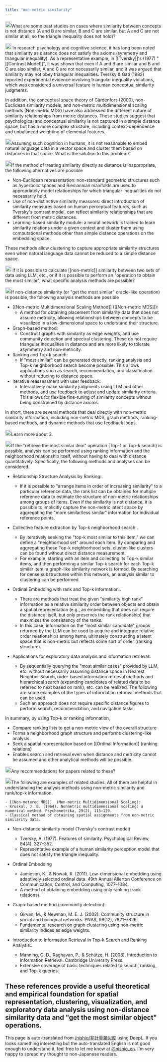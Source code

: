 ```yaml
---
title: "non-metric similarity"
---
```


<img src='https://scrapbox.io/api/pages/nishio-en/nishio/icon' alt='nishio.icon' height="19.5"/>What are some past studies on cases where similarity between concepts is not distance (A and B are similar, B and C are similar, but A and C are not similar at all, so the triangle inequality does not hold)?

<img src='https://scrapbox.io/api/pages/nishio-en/o1 Pro/icon' alt='o1 Pro.icon' height="19.5"/>
In research psychology and cognitive science, it has long been noted that similarity as distance does not satisfy the axioms (symmetry and triangular inequality). As a representative example, in [[Tversky]]'s (1977) "[[Contrast Model]]", it was shown that even if A and B are similar and B and C are also similar, A and C are not necessarily similar, and it was argued that similarity may not obey triangular inequalities. Tversky & Gati (1982) reported experimental evidence involving triangular inequality violations, which was considered a universal feature in human conceptual similarity judgments.

In addition, the conceptual space theory of Gärdenfors (2000), non-Euclidean similarity models, and non-metric multidimensional scaling methods (Non-metric MDS) have also addressed the different nature of similarity relationships from metric distances. These studies suggest that psychological and conceptual similarity is not captured in a simple distance space, but has a more complex structure, including context-dependence and unbalanced weighting of elemental features.

<img src='https://scrapbox.io/api/pages/nishio-en/nishio/icon' alt='nishio.icon' height="19.5"/>Assuming such cognition in humans, it is not reasonable to embed natural language data in a vector space and cluster them based on distances in that space. What is the solution to this problem?

<img src='https://scrapbox.io/api/pages/nishio-en/o1 Pro/icon' alt='o1 Pro.icon' height="19.5"/>If the method of treating similarity directly as distance is inappropriate, the following alternatives are possible
- Non-Euclidean representation: non-standard geometric structures such as hyperbolic spaces and Riemannian manifolds are used to appropriately model relationships for which triangular inequalities do not necessarily hold.
- Use of non-distinctive similarity measures: direct introduction of similarity measures based on human perceptual features, such as Tversky's contrast model, can reflect similarity relationships that are different from metric distances.
- Learning-based similarity module: a neural network is trained to learn similarity relations under a given context and cluster them using computational methods other than simple distance operations on the embedding space.

These methods allow clustering to capture appropriate similarity structures even when natural language data cannot be reduced to a simple distance space.

<img src='https://scrapbox.io/api/pages/nishio-en/nishio/icon' alt='nishio.icon' height="19.5"/>
If it is possible to calculate [[non-metric]] similarity between two sets of data using LLM, etc., or if it is possible to perform an "operation to obtain the most similar", what specific analysis methods are possible?

<img src='https://scrapbox.io/api/pages/nishio-en/nishio/icon' alt='nishio.icon' height="19.5"/>If non-distance similarity (or "get the most similar" oracle-like operation) is possible, the following analysis methods are possible
- [[Non-metric Multidimensional Scaling Method]] ([[Non-metric MDS]]):
    - A method for obtaining placement from similarity data that does not assume metricity, allowing relationships between concepts to be visualized in a low-dimensional space to understand their structure.
- Graph-based method:
    - Construct graphs with similarity as edge weights, and use community detection and spectral clustering. These do not require triangular inequalities in distance and are more likely to tolerate asymmetry and non-metricity.
- Ranking and Top-k search:
    - If "most similar" can be generated directly, ranking analysis and Top-k neighborhood search become possible. This allows applications such as search, recommendation, and classification without reducing to distance space.
- Iterative reassessment with user feedback:
    - Interactively make similarity judgments using LLM and other methods, and use feedback to adjust and update similarity criteria. This allows for flexible fine-tuning of similarity concepts without being constrained by distance axioms.

In short, there are several methods that deal directly with non-metric similarity information, including non-metric MDS, graph methods, ranking-based methods, and dynamic methods that use feedback loops.

<img src='https://scrapbox.io/api/pages/nishio-en/nishio/icon' alt='nishio.icon' height="19.5"/>Learn more about 3.

<img src='https://scrapbox.io/api/pages/nishio-en/o1 Pro/icon' alt='o1 Pro.icon' height="19.5"/>If the "retrieve the most similar item" operation (Top-1 or Top-k search) is possible, analysis can be performed using ranking information and the neighborhood relationship itself, without having to deal with distance quantitatively. Specifically, the following methods and analyses can be considered.

- Relationship Structure Analysis by Ranking:.
    - If it is possible to "arrange items in order of increasing similarity" to a particular reference data, the rank list can be obtained for multiple reference data to estimate the structure of non-metric relationships among groups of items. Even if the similarity is not distance, it is possible to implicitly capture the non-metric latent space by aggregating the "more similar/less similar" information for individual reference points.

- Collective feature extraction by Top-k neighborhood search:.
    - By iteratively seeking the "top-k most similar to this item," we can define a "neighborhood set" around each item. By comparing and aggregating these Top-k neighborhood sets, cluster-like clusters can be found without direct distance measurement.
    - For example, starting with an item and collecting its Top-k similar items, and then performing a similar Top-k search for each Top-k similar item, a graph-like similarity network is formed. By searching for dense substructures within this network, an analysis similar to clustering can be performed.

- Ordinal Embedding with rank and Top-k information:.
    - There are methods that treat the given "similarity high rank" information as a relative similarity order between objects and obtain a spatial representation (e.g., an embedding that does not require the distance itself, but only preserves the rank relationship) that maximizes the consistency of the ranks.
    - In this case, information on the "most similar candidate" groups returned by the LLM can be used to acquire and integrate relative order relationships among items, ultimately constructing a latent space that is non-metric but reflects some sort of order (ranking structure).

- Applications for exploratory data analysis and information retrieval:.
    - By sequentially querying the "most similar cases" provided by LLM, etc. without necessarily assuming distance space in Nearest Neighbor Search, order-based information retrieval methods and hierarchical search (expanding candidates of related data to be referred to next based on rank), etc. can be realized. The following are some examples of the types of information retrieval methods that can be used.
    - Such an approach does not require specific distance figures to perform search, recommendation, and navigation tasks.

In summary, by using Top-k or ranking information,
- Compare ranking lists to get a non-metric view of the overall structure
- Forms a neighborhood graph structure and performs clustering-like analysis
- Seek a spatial representation based on [[Ordinal Information]] (ranking relations)
- Enables search and retrieval even when distance and metricity cannot be assumed
and other analytical methods will be possible.

<img src='https://scrapbox.io/api/pages/nishio-en/nishio/icon' alt='nishio.icon' height="19.5"/>Any recommendations for papers related to these?

<img src='https://scrapbox.io/api/pages/nishio-en/o1 Pro/icon' alt='o1 Pro.icon' height="19.5"/>The following are examples of related studies. All of them are helpful in understanding the analysis methods using non-metric similarity and rank/top-k information.

    - [[Non-metered MDS]]  (Non-metric Multidimensional Scaling):
    - Kruskal, J. B. (1964). Nonmetric multidimensional scaling: a numerical method. Psychometrika, 29(2), 115–129.
    - Classical method of obtaining spatial assignments from non-metric similarity data.

- Non-distance similarity model (Tversky's contrast model)
    - Tversky, A. (1977). Features of similarity. Psychological Review, 84(4), 327–352.
    - Representative example of a human similarity perception model that does not satisfy the triangle inequality.

- Ordinal Embedding
    - Jamieson, K., & Nowak, R. (2011). Low-dimensional embedding using adaptively selected ordinal data. 49th Annual Allerton Conference on Communication, Control, and Computing, 1077–1084.
    - A method of obtaining embedding using only ranking (rank relations).

- Graph-based method (community detection):.
    - Girvan, M., & Newman, M. E. J. (2002). Community structure in social and biological networks. PNAS, 99(12), 7821–7826.
    - Fundamental research on graph clustering using non-metric similarity indices as edge weights.

- Introduction to Information Retrieval in Top-k Search and Ranking Analysis:.
    - Manning, C. D., Raghavan, P., & Schütze, H. (2008). Introduction to Information Retrieval. Cambridge University Press.
    - Extensive coverage of basic techniques related to search, ranking, and Top-k queries.

These references provide a useful theoretical and empirical foundation for spatial representation, clustering, visualization, and exploratory data analysis using non-distance similarity data and "get the most similar object" operations.
---
This page is auto-translated from [/nishio/非計量類似度](https://scrapbox.io/nishio/非計量類似度) using DeepL. If you looks something interesting but the auto-translated English is not good enough to understand it, feel free to let me know at [@nishio_en](https://twitter.com/nishio_en). I'm very happy to spread my thought to non-Japanese readers.